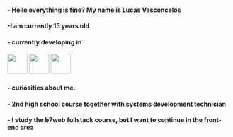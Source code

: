 #### - Hello everything is fine? My name is Lucas Vasconcelos
#### -I am currently 15 years old
#### - currently developing in

<img src="https://encrypted-tbn0.gstatic.com/images?q=tbn:ANd9GcRuHnJDLOcdm_0b6N6kNj-1OvO9KhKYgqIy0w&s" height="45"  width="45"> <img src="https://cdn.icon-icons.com/icons2/2415/PNG/512/html_plain_wordmark_logo_icon_146476.png" height="45"  width="45"> <img src="https://cdn.icon-icons.com/icons2/2415/PNG/512/css_plain_wordmark_logo_icon_146574.png" height="45"  width="45">
#### - curiosities about me.
#### - 2nd high school course together with systems development technician
#### - I study the b7web fullstack course, but I want to continue in the front-end area

